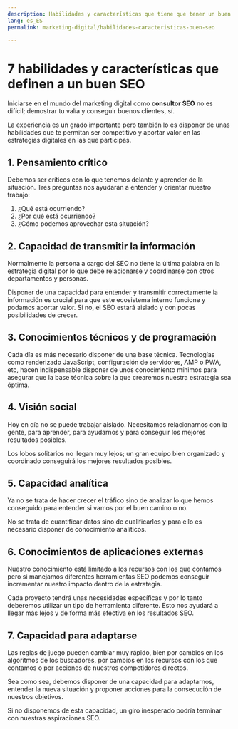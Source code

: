 ```yaml
---
description: Habilidades y características que tiene que tener un buen SEO
lang: es_ES
permalink: marketing-digital/habilidades-caracteristicas-buen-seo

---
```


# 7 habilidades y características que definen a un buen SEO

Iniciarse en el mundo del marketing digital como **consultor SEO** no es difícil; demostrar tu valía y conseguir buenos clientes, sí.

La experiencia es un grado importante pero también lo es disponer de unas habilidades que te permitan ser competitivo y aportar valor en las estrategias digitales en las que participas.

## 1. Pensamiento crítico

Debemos ser críticos con lo que tenemos delante y aprender de la situación. Tres preguntas nos ayudarán a entender y orientar nuestro trabajo: 

 1. ¿Qué está ocurriendo?
 2. ¿Por qué está ocurriendo?
 3. ¿Cómo podemos aprovechar esta situación?

## 2. Capacidad de transmitir la información

Normalmente la persona a cargo del SEO no tiene la última palabra en la estrategia digital por lo que debe relacionarse y coordinarse con otros departamentos y personas.

Disponer de una capacidad para entender y transmitir correctamente la información es crucial para que este ecosistema interno funcione y podamos aportar valor. Si no, el SEO estará aislado y con pocas posibilidades de crecer.

## 3. Conocimientos técnicos y de programación

Cada día es más necesario disponer de una base técnica. Tecnologías como renderizado JavaScript, configuración de servidores, AMP o PWA, etc, hacen indispensable disponer de unos conocimiento mínimos para asegurar que la base técnica sobre la que crearemos nuestra estrategia sea óptima.

## 4. Visión social

Hoy en día no se puede trabajar aislado. Necesitamos relacionarnos con la gente, para aprender, para ayudarnos y para conseguir los mejores resultados posibles.

Los lobos solitarios no llegan muy lejos; un gran equipo bien organizado y coordinado conseguirá los mejores resultados posibles.

## 5. Capacidad analítica

Ya no se trata de hacer crecer el tráfico sino de analizar lo que hemos conseguido para entender si vamos por el buen camino o no.

No se trata de cuantificar datos sino de cualificarlos y para ello es necesario disponer de conocimiento analíticos.

## 6. Conocimientos de aplicaciones externas

Nuestro conocimiento está limitado a los recursos con los que contamos pero si manejamos diferentes herramientas SEO podemos conseguir incrementar nuestro impacto dentro de la estrategia.

Cada proyecto tendrá unas necesidades específicas y por lo tanto deberemos utilizar un tipo de herramienta diferente. Esto nos ayudará a llegar más lejos y de forma más efectiva en los resultados SEO.

## 7. Capacidad para adaptarse

Las reglas de juego pueden cambiar muy rápido, bien por cambios en los algoritmos de los buscadores, por cambios en los recursos con los que contamos o por acciones de nuestros competidores directos.

Sea como sea, debemos disponer de una capacidad para adaptarnos, entender la nueva situación y proponer acciones para la consecución de nuestros objetivos.

Si no disponemos de esta capacidad, un giro inesperado podría terminar con nuestras aspiraciones SEO.
<!--stackedit_data:
eyJoaXN0b3J5IjpbODQ0NDEyNTg1LDE5Mzg5MTQ2NF19
-->
